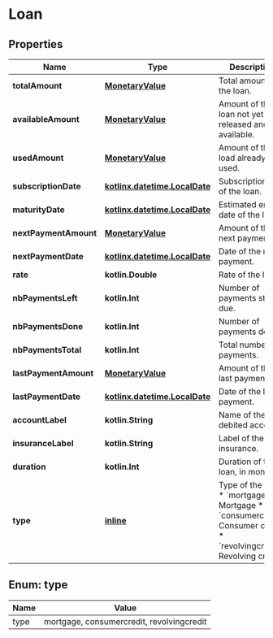 
# Loan

## Properties
Name | Type | Description | Notes
------------ | ------------- | ------------- | -------------
**totalAmount** | [**MonetaryValue**](MonetaryValue.md) | Total amount of the loan. |  [optional]
**availableAmount** | [**MonetaryValue**](MonetaryValue.md) | Amount of the loan not yet released and still available. |  [optional]
**usedAmount** | [**MonetaryValue**](MonetaryValue.md) | Amount of the load already used. |  [optional]
**subscriptionDate** | [**kotlinx.datetime.LocalDate**](kotlinx.datetime.LocalDate.md) | Subscription date of the loan. |  [optional]
**maturityDate** | [**kotlinx.datetime.LocalDate**](kotlinx.datetime.LocalDate.md) | Estimated end date of the loan. |  [optional]
**nextPaymentAmount** | [**MonetaryValue**](MonetaryValue.md) | Amount of the next payment. |  [optional]
**nextPaymentDate** | [**kotlinx.datetime.LocalDate**](kotlinx.datetime.LocalDate.md) | Date of the next payment. |  [optional]
**rate** | **kotlin.Double** | Rate of the loan. |  [optional]
**nbPaymentsLeft** | **kotlin.Int** | Number of payments still due. |  [optional]
**nbPaymentsDone** | **kotlin.Int** | Number of payments done. |  [optional]
**nbPaymentsTotal** | **kotlin.Int** | Total number of payments. |  [optional]
**lastPaymentAmount** | [**MonetaryValue**](MonetaryValue.md) | Amount of the last payment. |  [optional]
**lastPaymentDate** | [**kotlinx.datetime.LocalDate**](kotlinx.datetime.LocalDate.md) | Date of the last payment. |  [optional]
**accountLabel** | **kotlin.String** | Name of the debited account. |  [optional]
**insuranceLabel** | **kotlin.String** | Label of the insurance. |  [optional]
**duration** | **kotlin.Int** | Duration of the loan, in months. |  [optional]
**type** | [**inline**](#Type) | Type of the loan: * &#x60;mortgage&#x60;: Mortgage * &#x60;consumercredit&#x60;: Consumer credit * &#x60;revolvingcredit&#x60;: Revolving credit  |  [optional]


<a id="Type"></a>
## Enum: type
Name | Value
---- | -----
type | mortgage, consumercredit, revolvingcredit



